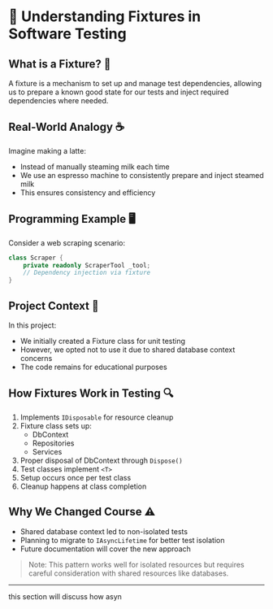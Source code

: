 # 🔧 Understanding Fixtures in Software Testing

## What is a Fixture? 🤔
A fixture is a mechanism to set up and manage test dependencies, allowing us to prepare a known good state for our tests and inject required dependencies where needed.

## Real-World Analogy ☕
Imagine making a latte:
- Instead of manually steaming milk each time
- We use an espresso machine to consistently prepare and inject steamed milk
- This ensures consistency and efficiency

## Programming Example 🖥️
Consider a web scraping scenario:
```csharp
class Scraper {
    private readonly ScraperTool _tool;
    // Dependency injection via fixture
}
```

## Project Context 📝
In this project:
- We initially created a Fixture class for unit testing
- However, we opted not to use it due to shared database context concerns
- The code remains for educational purposes

## How Fixtures Work in Testing 🔍
1. Implements `IDisposable` for resource cleanup
2. Fixture class sets up:
   - DbContext
   - Repositories
   - Services
3. Proper disposal of DbContext through `Dispose()`
4. Test classes implement `<T>`
5. Setup occurs once per test class
6. Cleanup happens at class completion

## Why We Changed Course ⚠️
- Shared database context led to non-isolated tests
- Planning to migrate to `IAsyncLifetime` for better test isolation
- Future documentation will cover the new approach

> Note: This pattern works well for isolated resources but requires careful consideration with shared resources like databases.


----------------------------------------------

this section will discuss how asyn 